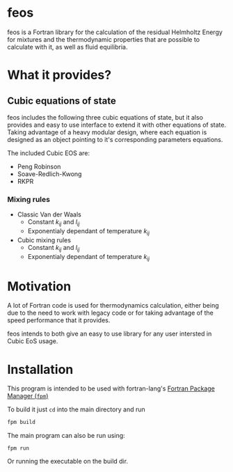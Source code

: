 # feos
feos is a Fortran library for the calculation of the residual Helmholtz Energy
for mixtures and the thermodynamic properties that are possible to calculate
with it, as well as fluid equilibria.

# What it provides?

## Cubic equations of state
feos includes the following three cubic equations of state, but it also
provides and easy to use interface to extend it with other equations of state.
Taking advantage of a heavy modular design, where each equation is designed as
an object pointing to it's corresponding parameters equations.

The included Cubic EOS are:

- Peng Robinson
- Soave-Redlich-Kwong
- RKPR

### Mixing rules
- Classic Van der Waals
    - Constant $k_{ij}$ and $l_{ij}$
    - Exponentialy dependant of temperature $k_{ij}$
- Cubic mixing rules
    - Constant $k_{ij}$ and $l_{ij}$
    - Exponentialy dependant of temperature $k_{ij}$

# Motivation
A lot of Fortran code is used for thermodynamics calculation, either being
due to the need to work with legacy code or for taking advantage of the
speed performance that it provides.

feos intends to both give an easy to use library for any user intersted in
Cubic EoS usage.

# Installation
This program is intended to be used with fortran-lang's 
[Fortran Package Manager (`fpm`)](https://fpm.fortran-lang.org/en/index.html)

To build it just `cd` into the main directory and run

```sh
fpm build
```

The main program can also be run using:

```
fpm run
```

Or running the executable on the build dir.

